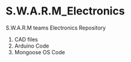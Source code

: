 # S.W.A.R.M_Electronics
S.W.A.R.M teams Electronics Repository
1)  CAD files
2)  Arduino Code
3)  Mongoose OS Code

